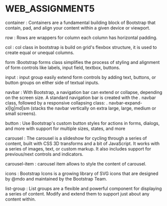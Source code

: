 # WEB_ASSIGNMENT5



container : Containers are a fundamental building block of Bootstrap that contain, pad, and align your content within a given device or viewport.

row : Rows are wrappers for column each column has horizontal padding.

col : col class in bootstrap is build on grid's flexbox structure, it is used to create equal or unequal columns.

form :Bootstrap forms class simplifies the process of styling and alignment of form controls like labels, input field, textbox, buttons.

input : input group easily extend form controls by adding text, buttons, or button groups on either side of textual inputs.

navbar : With Bootstrap, a navigation bar can extend or collapse, depending on the screen size. A standard navigation bar is created with the . navbar class, followed by a responsive collapsing class: . navbar-expand-xl|lg|md|sm (stacks the navbar vertically on extra large, large, medium or small screens).

button : Use Bootstrap's custom button styles for actions in forms, dialogs, and more with support for multiple sizes, states, and more

carousel : The carousel is a slideshow for cycling through a series of content, built with CSS 3D transforms and a bit of JavaScript. It works with a series of images, text, or custom markup. It also includes support for previous/next controls and indicators.

carousel-item : carousel item allows to style the content of carousel.

icons : Bootstrap Icons is a growing library of SVG icons that are designed by @mdo and maintained by the Bootstrap Team.

list-group : List groups are a flexible and powerful component for displaying a series of content. Modify and extend them to support just about any content within.
